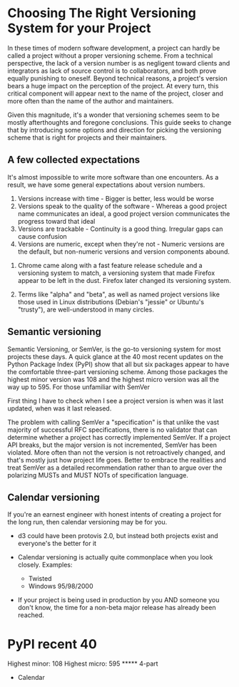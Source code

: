 # Choosing The Right Versioning System for your Project
<!-- or What Your Project's Version Says About You -->

In these times of modern software development, a project can hardly be
called a project without a proper versioning scheme. From a technical
perspective, the lack of a version number is as negligent toward
clients and integrators as lack of source control is to collaborators,
and both prove equally punishing to oneself. Beyond technical reasons,
a project's version bears a huge impact on the perception of the
project. At every turn, this critical component will appear next to
the name of the project, closer and more often than the name of the
author and maintainers.

Given this magnitude, it's a wonder that versioning schemes seem to be
mostly afterthoughts and foregone conclusions. This guide seeks to
change that by introducing some options and direction for picking the
versioning scheme that is right for projects and their maintainers.

## A few collected expectations

It's almost impossible to write more software than one encounters. As
a result, we have some general expectations about version numbers.

1. Versions increase with time - Bigger is better, less would be worse
2. Versions speak to the quality of the software - Whereas a good
   project name communicates an ideal, a good project version
   communicates the progress toward that ideal
3. Versions are trackable - Continuity is a good thing. Irregular gaps
   can cause confusion
4. Versions are numeric, except when they're not - Numeric versions are
   the default, but non-numeric versions and version components
   abound.

<!-- TODO: case studies in all of the above? -->

1. Chrome came along with a fast feature release schedule and a
   versioning system to match, a versioning system that made Firefox
   appear to be left in the dust. Firefox later changed its versioning
   system.

4. Terms like "alpha" and "beta", as well as named project versions
   like those used in Linux distributions (Debian's "jessie" or Ubuntu's
   "trusty"), are well-understood in many circles.


## Semantic versioning

Semantic Versioning, or SemVer, is the go-to versioning system for
most projects these days. A quick glance at the 40 most recent updates
on the Python Package Index (PyPI) show that all but six packages
appear to have the comfortable three-part versioning scheme. Among
those packages the highest minor version was 108 and the highest
micro version was all the way up to 595. For those unfamiliar with SemVer

First thing I have to check when I see a project version is when was
it last updated, when was it last released.

The problem with calling SemVer a "specification" is that unlike the
vast majority of successful RFC specifications, there is no validator
that can determine whether a project has correctly implemented
SemVer. If a project API breaks, but the major version is not
incremented, SemVer has been violated. More often than not the version
is not retroactively changed, and that's mostly just how project life
goes. Better to embrace the realities and treat SemVer as a detailed
recommendation rather than to argue over the polarizing MUSTs and MUST
NOTs of specification language.

## Calendar versioning

If you're an earnest engineer with honest intents of creating a
project for the long run, then calendar versioning may be for you.

* d3 could have been protovis 2.0, but instead both projects exist and
  everyone's the better for it

* Calendar versioning is actually quite commonplace when you look closely. Examples:
  * Twisted
  * Windows 95/98/2000

* If your project is being used in production by you AND someone you
  don't know, the time for a non-beta major release has already been reached.


# PyPI recent 40

Highest minor: 108
Highest micro: 595
***** 4-part
* Calendar
